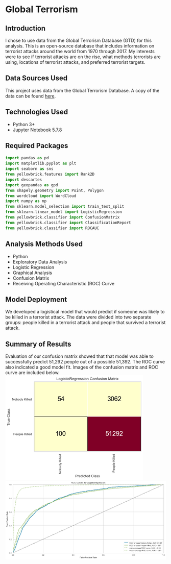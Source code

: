 # Global Terrorism

## Introduction
 I chose to use data from the Global Terrorism Database (GTD) for this analysis.  This is an open-source database that includes information on terrorist attacks around the world from 1970 through 2017. My interests were to see if terrorist attacks are on the rise, what methods terrorists are using, locations of terrorist attacks, and preferred terrorist targets. 

## Data Sources Used
This project uses data from the Global Terrorism Database.  A copy of the data can be found [here](https://www.kaggle.com/START-UMD/gtd).  

## Technologies Used
* Python 3+
* Jupyter Notebook 5.7.8

## Required Packages  
```python
import pandas as pd
import matplotlib.pyplot as plt
import seaborn as sns
from yellowbrick.features import Rank2D
import descartes
import geopandas as gpd
from shapely.geometry import Point, Polygon
from wordcloud import WordCloud
import numpy as np
from sklearn.model_selection import train_test_split
from sklearn.linear_model import LogisticRegression
from yellowbrick.classifier import ConfusionMatrix
from yellowbrick.classifier import ClassificationReport
from yellowbrick.classifier import ROCAUC
```

## Analysis Methods Used  
* Python
* Exploratory Data Analysis
* Logistic Regression
* Graphical Analysis
* Confusion Matrix
* Receiving Operating Characteristic (ROC) Curve

## Model Deployment
We developed a logistical model that would predict if someone was likely to be killed in a terrorist attack.  The data were divided into two separate groups: people killed in a terrorist attack and people that survived a terrorist attack.     

## Summary of Results
Evaluation of our confusion matrix showed that that model was able to successfully predict 51,292 people out of a possible 51,392.  The ROC curve also indicated a good model fit.  Images of the confusion matrix and ROC curve are included below.
![](confusion.png)  
![](ROC.png)
